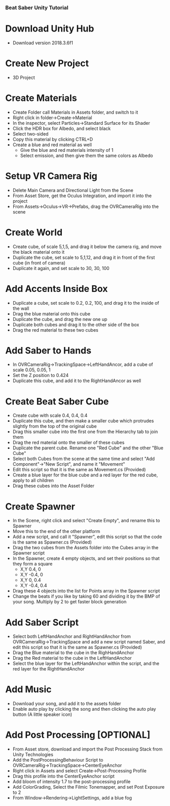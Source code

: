 ### Beat Saber Unity Tutorial

# Download Unity Hub

* Download version 2018.3.6f1

# Create New Project

* 3D Project

# Create Materials

* Create Folder call Materials in Assets folder, and switch to it
* Right click in folder→Create→Material
* In the inspector, select Particles→Standard Surface for its Shader
* Click the HDR box for Albedo, and select black
* Select two-sided
* Copy this material by clicking CTRL+D
* Create a blue and red material as well
    * Give the blue and red materials intensity of 1
    * Select emission, and then give them the same colors as Albedo

# Setup VR Camera Rig

* Delete Main Camera and Directional Light from the Scene
* From Asset Store, get the Oculus Integration, and import it into the project
* From Assets→Oculus→VR→Prefabs, drag the OVRCameraRig into the scene

# Create World

* Create cube, of scale 5,1,5, and drag it below the camera rig, and move the black material onto it
* Duplicate the cube, set scale to 5,1,12, and drag it in front of the first cube (in front of camera)
* Duplicate it again, and set scale to 30, 30, 100

# Add Accents Inside Box

* Duplicate a cube, set scale to 0.2, 0.2, 100, and drag it to the inside of the wall
* Drag the blue material onto this cube
* Duplicate the cube, and drag the new one up
* Duplicate both cubes and drag it to the other side of the box
* Drag the red material to these two cubes

# Add Saber to Hands

* In OVRCameraRig→TrackingSpace→LeftHandAncor, add a cube of scale 0.05, 0.05, 1
* Set the Z position to 0.424
* Duplicate this cube, and add it to the RightHandAncor as well

# Create Beat Saber Cube

* Create cube with scale 0.4, 0.4, 0.4
* Duplicate this cube, and then make a smaller cube which protrudes slightly from the top of the original cube
* Drag this smaller cube into the first one from the Hierarchy tab to join them
* Drag the red material onto the smaller of these cubes
* Duplicate the parent cube. Rename one "Red Cube" and the other "Blue Cube"
* Select both Cubes from the scene at the same time and select "Add Component"→"New Script", and name it "Movement"
* Edit this script so that it is the same as Movement.cs (Provided)
* Create a blue layer for the blue cube and a red layer for the red cube, apply to all children
* Drag these cubes into the Asset Folder

# Create Spawner

* In the Scene, right click and select "Create Empty", and rename this to Spawner
* Move this to the end of the other platform
* Add a new script, and call it "Spawner", edit this script so that the code is the same as Spawner.cs (Provided)
* Drag the two cubes from the Assets folder into the Cubes array in the Spawner script
* In the Spawner, create 4 empty objects, and set their positions so that they form a  square
    * X,Y 0.4, 0
    * X,Y -0.4, 0
    * X,Y 0, 0.4
    * X,Y -0.4, 0.4
* Drag these 4 objects into the list for Points array in the Spawner script
* Change the beats if you like by taking 60 and dividing it by the BMP of your song. Multiply by 2 to get faster block generation

# Add Saber Script

* Select both LeftHandAnchor and RightHandAnchor from OVRCameraRig→TrackingSpace and add a new script named Saber, and edit this script so that it is the same as Spawner.cs (Provided)
* Drag the Blue material to the cube in the RighHandAnchor
* Drag the Red material to the cube in the LeftHandAnchor
* Select the blue layer for the LeftHandAnchor within the script, and the red layer for the RightHandAnchor

# Add Music

* Download your song, and add it to the assets folder
* Enable auto play by clicking the song and then clicking the auto play button (A little speaker icon)

# Add Post Processing [OPTIONAL]
* From Asset store, download and import the Post Processing Stack from Unity Technologies
* Add the PostProcessingBehaviour Script to OVRCameraRig→TrackingSpace→CenterEyeAnchor
* Right click in Assets and select Create→Post-Processing Profile
* Drag this profile into the CenterEyeAnchor script
* Add bloom of intensity 1.7 to the post-processing profile
* Add ColorGrading, Select the Filmic Tonemapper, and set Post Exposure to 2
* From Window→Rendering→LightSettings, add a blue fog